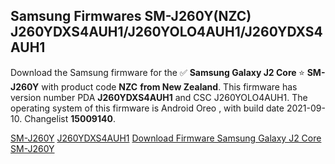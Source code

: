 <h2>Samsung Firmwares SM-J260Y(NZC) J260YDXS4AUH1/J260YOLO4AUH1/J260YDXS4AUH1</h2>
Download the Samsung firmware for the ✅ <strong>Samsung Galaxy J2 Core </strong> ⭐ <strong>SM-J260Y</strong> with product code <strong>NZC</strong> <strong> from New Zealand</strong>. This firmware has version number PDA <strong>J260YDXS4AUH1</strong> and CSC J260YOLO4AUH1. The operating system of this firmware is Android Oreo , with build date 2021-09-10. Changelist <strong>15009140</strong>.


[SM-J260Y](https://samfirm.shop/samsung/model/SM-J260Y)
[J260YDXS4AUH1](https://samfirm.shop/samsung/pda/J260YDXS4AUH1)
[Download Firmware Samsung Galaxy J2 Core SM-J260Y](https://samfirm.shop/samsung/firmware/455124)
